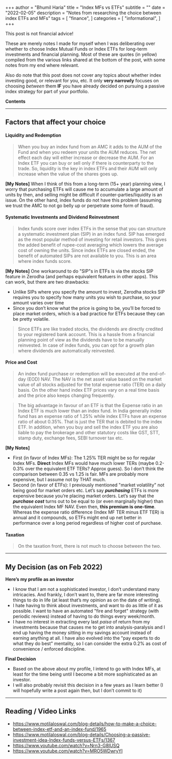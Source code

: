 +++
author = "Bhumil Haria"
title = "Index MFs vs ETFs"
subtitle = ""
date = "2022-02-05"
description = "Notes from researching the choice between index ETFs and MFs"
tags = [
    "finance",
]
categories = [
    "informational",
]
+++


This post is not financial advice!

These are merely notes I made for myself when I was deliberating over whether to choose Index Mutual Funds or Index ETFs for long-term investments and financial planning. Most of these are quotes (in yellow) compiled from the various links shared at the bottom of the post, with some notes from my end where relevant.

Also do note that this post does not cover any topics about whether index investing good, or relevant for you, etc. It only **very narrowly** focuses on choosing *between* them **IF** you have already decided on pursuing a passive index strategy for part of your portfolio.

**Contents**


---

## Factors that affect your choice

#### Liquidity and Redemption

> When you buy an index fund from an AMC it adds to the AUM of the Fund and when you redeem your units the AUM reduces. The net effect each day will either increase or decrease the AUM. For an Index ETF you can buy or sell only if there is counterparty to the trade. So, liquidity is the key in index ETFs and their AUM will only increase when the value of the shares goes up.

**[My Notes]** When I think of this from a long-term (15+ year) planning view, I worry that purchasing ETFs will cause me to accumulate a large amount of units by then, and selling might be difficult if counter-parties/liquidity is an issue. On the other hand, index funds do not have this problem (assuming we trust the AMC to not go belly up or perpetrate some form of fraud).


#### Systematic Investments and Dividend Reinvestment

> Index funds score over index ETFs in the sense that you can structure a systematic investment plan (SIP) in an index fund. SIP has emerged as the most popular method of investing for retail investors. This gives the added benefit of rupee-cost averaging which lowers the average cost of owning the units. Since index ETFs are closed ended, the benefit of automated SIPs are not available to you. This is an area where index funds score.

**[My Notes]** One workaround to do "SIP"s in ETFs is via the stocks SIP feature in Zerodha (and perhaps equivalent featuers in other apps). This can work, but there are two drawbacks:
- Unlike SIPs where you specify the amount to invest, Zerodha stocks SIP requires you to specify how many units you wish to purchase, so your amount varies over time
- Since you don’t know what the price is going to be, you’ll be forced to place market orders, which is a bad practice for ETFs because they can be pretty volatile.

> Since ETFs are like traded stocks, the dividends are directly credited to your registered bank account. This is a hassle from a financial planning point of view as the dividends have to be manually reinvested. In case of index funds, you can opt for a growth plan where dividends are automatically reinvested.


#### Price and Cost
> An index fund purchase or redemption will be executed at the end-of-day (EOD) NAV. The NAV is the net asset value based on the market value of all stocks adjusted for the total expense ratio (TER) on a daily basis. On the other hand index ETF prices vary on a real time basis and the price also keeps changing frequently.

> The big advantage in favour of an ETF is that the Expense ratio in an Index ETF is much lower than an index fund. In India generally index fund has an expense ratio of 1.25% while index ETFs have an expense ratio of about 0.35%. That is just the TER that is debited to the index ETF. In addition, when you buy and sell the index ETF you are also liable to pay the brokerage and other statutory costs like GST, STT, stamp duty, exchange fees, SEBI turnover tax etc.

**[My Notes]**
- First (in favor of Index MFs): The 1.25% TER might be so for regular Index MFs. **Direct** Index MFs would have much lower TERs (maybe 0.2-0.3% over the equivalent ETF TERs? Approx guess). So I don’t think the comparison between 0.35 vs 1.25 is fair. MFs are probably more expensive, but I assume not by THAT much.
- Second (in favor of ETFs): I previously mentioned "market volatility" not being good for market orders etc. Let’s say ***purchasing*** ETFs is more expensive because you’re placing market orders. Let’s say that the ***purchase cost*** turns out to be equal to (or even marginally higher) than the equivalent Index MF NAV. Even then, **this premium is one-time**. Whereas the expense ratio difference (Index MF TER minus ETF TER) is annual and it compounds, so ETFs might end up net better in performance over a long period regardless of higher cost of purchase.


#### Taxation
> On the taxation front, there is not much to choose between the two.

---

## My Decision (as on Feb 2022)

**Here’s my profile as an investor**
- I know that I am not a sophisticated investor, I don’t understand many intricacies. And frankly, I don’t want to, there are far more interesting things to do in life (at least that’s my opinion as on the date of writing).
- I hate having to think about investments, and want to do as little of it as possible. I want to have an automated "fire and forget" strategy (with periodic reviews) instead of having to do things every week/month.
- I have no interest in extracting every last *paisa* of return from my investments because that causes me to get into analysis-paralysis and I end up having the money sitting in my savings account instead of earning anything at all. I have also evolved into the "pay experts to do what they do best" mentality, so I can consider the extra 0.2% as cost of convenience / enforced discipline.

**Final Decision**
- Based on the above about my profile, I intend to go with Index MFs, at least for the time being until I become a bit more sophisticated as an investor.
- I will also probably revisit this decision in a few years as I learn better (I will hopefully write a post again then, but I don’t commit to it)

---

## Reading / Video Links

- https://www.motilaloswal.com/blog-details/how-to-make-a-choice-between-index-etf-and-an-index-fund/1965
- https://www.motilaloswal.com/blog-details/Choosing-a-passive-investment-idea-Index-funds-versus-ETFs/1367
- https://www.youtube.com/watch?v=Nrn3-G8IUSQ
- https://www.youtube.com/watch?v=MRO5WDwryYI